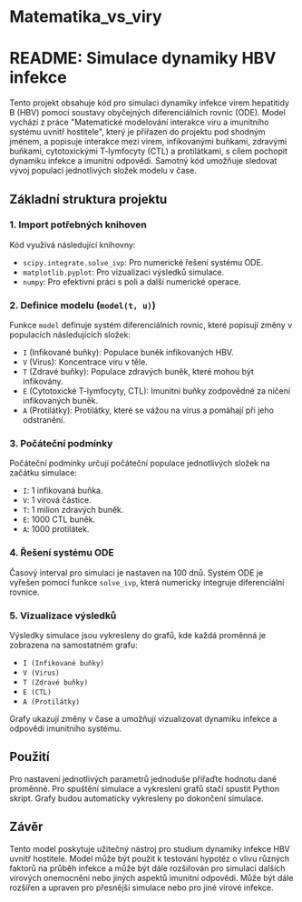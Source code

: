 # Matematika_vs_viry

# README: Simulace dynamiky HBV infekce

Tento projekt obsahuje kód pro simulaci dynamiky infekce virem hepatitidy B (HBV) pomocí soustavy obyčejných diferenciálních rovnic (ODE). Model vychází z práce "Matematické modelování interakce viru a imunitního systému uvnitř hostitele", který je přiřazen do projektu pod shodným jménem, a popisuje interakce mezi virem, infikovanými buňkami, zdravými buňkami, cytotoxickými T-lymfocyty (CTL) a protilátkami, s cílem pochopit dynamiku infekce a imunitní odpovědi. Samotný kód umožňuje sledovat vývoj populací jednotlivých složek modelu v čase.

## Základní struktura projektu

### 1. Import potřebných knihoven
Kód využívá následující knihovny:
- `scipy.integrate.solve_ivp`: Pro numerické řešení systému ODE.
- `matplotlib.pyplot`: Pro vizualizaci výsledků simulace.
- `numpy`: Pro efektivní práci s poli a další numerické operace.

### 2. Definice modelu (`model(t, u)`)
Funkce `model` definuje systém diferenciálních rovnic, které popisují změny v populacích následujících složek:
- `I` (Infikované buňky): Populace buněk infikovaných HBV.
- `V` (Virus): Koncentrace viru v těle.
- `T` (Zdravé buňky): Populace zdravých buněk, které mohou být infikovány.
- `E` (Cytotoxické T-lymfocyty, CTL): Imunitní buňky zodpovědné za ničení infikovaných buněk.
- `A` (Protilátky): Protilátky, které se vážou na virus a pomáhají při jeho odstranění.

### 3. Počáteční podmínky
Počáteční podmínky určují počáteční populace jednotlivých složek na začátku simulace:
- `I`: 1 infikovaná buňka.
- `V`: 1 virová částice.
- `T`: 1 milion zdravých buněk.
- `E`: 1000 CTL buněk.
- `A`: 1000 protilátek.

### 4. Řešení systému ODE
Časový interval pro simulaci je nastaven na 100 dnů. Systém ODE je vyřešen pomocí funkce `solve_ivp`, která numericky integruje diferenciální rovnice.

### 5. Vizualizace výsledků
Výsledky simulace jsou vykresleny do grafů, kde každá proměnná je zobrazena na samostatném grafu:
- `I (Infikované buňky)`
- `V (Virus)`
- `T (Zdravé buňky)`
- `E (CTL)`
- `A (Protilátky)`

Grafy ukazují změny v čase a umožňují vizualizovat dynamiku infekce a odpovědi imunitního systému.

## Použití
Pro nastavení jednotlivých parametrů jednoduše přiřaďte hodnotu dané proměnné.
Pro spuštění simulace a vykreslení grafů stačí spustit Python skript. Grafy budou automaticky vykresleny po dokončení simulace. 

## Závěr
Tento model poskytuje užitečný nástroj pro studium dynamiky infekce HBV uvnitř hostitele. Model může být použit k testování hypotéz o vlivu různých faktorů na průběh infekce a může být dále rozšiřován pro simulaci dalších virových onemocnění nebo jiných aspektů imunitní odpovědi. Může být dále rozšířen a upraven pro přesnější simulace nebo pro jiné virové infekce.
